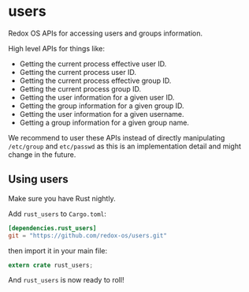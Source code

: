 # users

Redox OS APIs for accessing users and groups information.

High level APIs for things like:

- Getting the current process effective user ID.
- Getting the current process user ID.
- Getting the current process effective group ID.
- Getting the current process group ID.
- Getting the user information for a given user ID.
- Getting the group information for a given group ID.
- Getting the user information for a given username.
- Getting a group information for a given group name.

We recommend to user these APIs instead of directly manipulating
`/etc/group` and `etc/passwd` as this is an implementation detail and
might change in the future.

## Using users

Make sure you have Rust nightly.

Add `rust_users` to `Cargo.toml`:

```toml
[dependencies.rust_users]
git = "https://github.com/redox-os/users.git"
```

then import it in your main file:

```rust
extern crate rust_users;
```

And `rust_users` is now ready to roll!